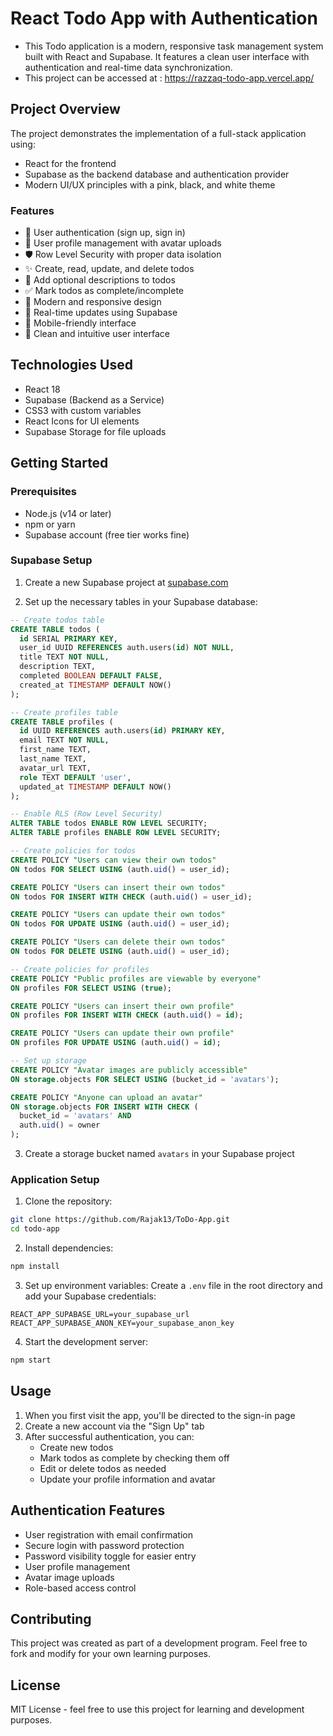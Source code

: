 # React Todo App with Authentication

- This Todo application is a modern, responsive task management system built with React and Supabase. It features a clean user interface with authentication and real-time data synchronization.
- This project can be accessed at : https://razzaq-todo-app.vercel.app/
  
## Project Overview

The project demonstrates the implementation of a full-stack application using:
- React for the frontend
- Supabase as the backend database and authentication provider
- Modern UI/UX principles with a pink, black, and white theme

### Features

- 🔐 User authentication (sign up, sign in)
- 👤 User profile management with avatar uploads
- 🛡️ Row Level Security with proper data isolation
- ✨ Create, read, update, and delete todos
- 📝 Add optional descriptions to todos
- ✅ Mark todos as complete/incomplete
- 🎨 Modern and responsive design
- 🔄 Real-time updates using Supabase
- 📱 Mobile-friendly interface
- 🌙 Clean and intuitive user interface

## Technologies Used

- React 18
- Supabase (Backend as a Service)
- CSS3 with custom variables
- React Icons for UI elements
- Supabase Storage for file uploads

## Getting Started

### Prerequisites

- Node.js (v14 or later)
- npm or yarn
- Supabase account (free tier works fine)

### Supabase Setup

1. Create a new Supabase project at [supabase.com](https://supabase.com)

2. Set up the necessary tables in your Supabase database:

```sql
-- Create todos table
CREATE TABLE todos (
  id SERIAL PRIMARY KEY,
  user_id UUID REFERENCES auth.users(id) NOT NULL,
  title TEXT NOT NULL,
  description TEXT,
  completed BOOLEAN DEFAULT FALSE,
  created_at TIMESTAMP DEFAULT NOW()
);

-- Create profiles table
CREATE TABLE profiles (
  id UUID REFERENCES auth.users(id) PRIMARY KEY,
  email TEXT NOT NULL,
  first_name TEXT,
  last_name TEXT,
  avatar_url TEXT,
  role TEXT DEFAULT 'user',
  updated_at TIMESTAMP DEFAULT NOW()
);

-- Enable RLS (Row Level Security)
ALTER TABLE todos ENABLE ROW LEVEL SECURITY;
ALTER TABLE profiles ENABLE ROW LEVEL SECURITY;

-- Create policies for todos
CREATE POLICY "Users can view their own todos" 
ON todos FOR SELECT USING (auth.uid() = user_id);

CREATE POLICY "Users can insert their own todos" 
ON todos FOR INSERT WITH CHECK (auth.uid() = user_id);

CREATE POLICY "Users can update their own todos" 
ON todos FOR UPDATE USING (auth.uid() = user_id);

CREATE POLICY "Users can delete their own todos" 
ON todos FOR DELETE USING (auth.uid() = user_id);

-- Create policies for profiles
CREATE POLICY "Public profiles are viewable by everyone"
ON profiles FOR SELECT USING (true);

CREATE POLICY "Users can insert their own profile"
ON profiles FOR INSERT WITH CHECK (auth.uid() = id);

CREATE POLICY "Users can update their own profile"
ON profiles FOR UPDATE USING (auth.uid() = id);

-- Set up storage
CREATE POLICY "Avatar images are publicly accessible"
ON storage.objects FOR SELECT USING (bucket_id = 'avatars');

CREATE POLICY "Anyone can upload an avatar"
ON storage.objects FOR INSERT WITH CHECK (
  bucket_id = 'avatars' AND 
  auth.uid() = owner
);
```

3. Create a storage bucket named `avatars` in your Supabase project

### Application Setup

1. Clone the repository:
```bash
git clone https://github.com/Rajak13/ToDo-App.git
cd todo-app
```

2. Install dependencies:
```bash
npm install
```

3. Set up environment variables:
Create a `.env` file in the root directory and add your Supabase credentials:
```env
REACT_APP_SUPABASE_URL=your_supabase_url
REACT_APP_SUPABASE_ANON_KEY=your_supabase_anon_key
```

4. Start the development server:
```bash
npm start
```

## Usage

1. When you first visit the app, you'll be directed to the sign-in page
2. Create a new account via the "Sign Up" tab
3. After successful authentication, you can:
   - Create new todos
   - Mark todos as complete by checking them off
   - Edit or delete todos as needed
   - Update your profile information and avatar

## Authentication Features

- User registration with email confirmation
- Secure login with password protection
- Password visibility toggle for easier entry
- User profile management
- Avatar image uploads
- Role-based access control

## Contributing

This project was created as part of a development program. Feel free to fork and modify for your own learning purposes.

## License

MIT License - feel free to use this project for learning and development purposes.
